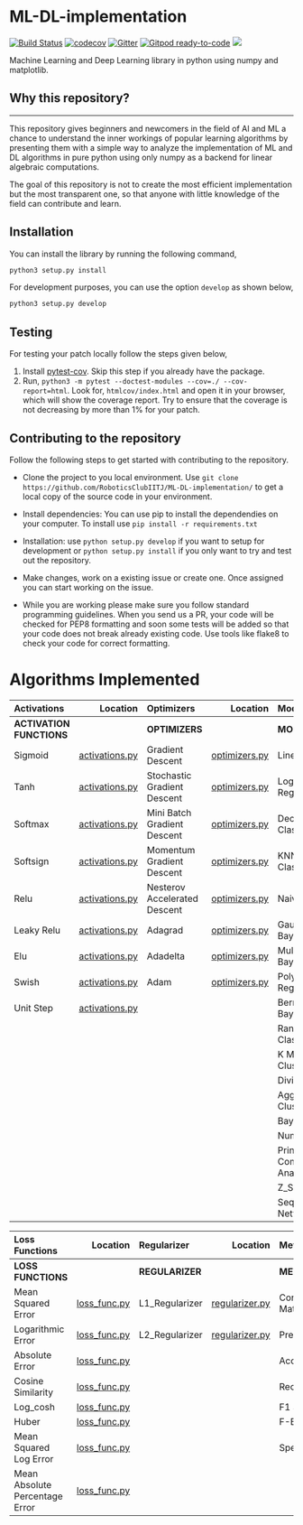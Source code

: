# ML-DL-implementation
[![Build Status](https://github.com/RoboticsClubIITJ/ML-DL-implementation/actions/workflows/python-app.yml/badge.svg)](https://github.com/RoboticsClubIITJ/ML-DL-implementation/actions)
[![codecov](https://codecov.io/gh/RoboticsClubIITJ/ML-DL-implementation/branch/master/graph/badge.svg)](https://codecov.io/gh/RoboticsClubIITJ/ML-DL-implementation)
[![Gitter](https://badges.gitter.im/ML-DL-implementation/community.svg)](https://gitter.im/ML-DL-implementation/community?utm_source=badge&utm_medium=badge&utm_campaign=pr-badge)
[![Gitpod ready-to-code](https://img.shields.io/badge/Gitpod-ready--to--code-blue?logo=gitpod)](https://gitpod.io/#https://github.com/RoboticsClubIITJ/ML-DL-implementation)
<a href="https://devlup-labs.github.io"><img src="https://img.shields.io/badge/Maintained%20under-Winter%20of%20Code%2C%20DevlUp%20Labs-brightgreen"/></a>

Machine Learning and Deep Learning library in python using numpy and matplotlib.

## Why this repository?
-----------------------

This repository gives beginners and newcomers in
the field of AI and ML a chance to understand the
inner workings of popular learning algorithms by presenting them with a simple way to analyze the implementation of ML and DL algorithms in pure python using only numpy as a backend for linear algebraic computations.

The goal of this repository is not to create the most efficient implementation but the most transparent one, so that anyone with little knowledge of the field can contribute and learn.

Installation
------------

You can install the library by running the following command,

```python
python3 setup.py install
```

For development purposes, you can use the option `develop` as shown below,

```python
python3 setup.py develop
```
   
Testing
-------

For testing your patch locally follow the steps given below,

1. Install [pytest-cov](https://pypi.org/project/pytest-cov/). Skip this step if you already have the package.
2. Run, `python3 -m pytest --doctest-modules --cov=./ --cov-report=html`. Look for, `htmlcov/index.html` and open it in your browser, which will show the coverage report. Try to ensure that the coverage is not decreasing by more than 1% for your patch.


## Contributing to the repository

Follow the following steps to get started with contributing to the repository.

- Clone the project to you local environment.
  Use
  `git clone https://github.com/RoboticsClubIITJ/ML-DL-implementation/`
  to get a local copy of the source code in your environment.

- Install dependencies: You can use pip to install the dependendies on your computer.
  To install use
  `pip install -r requirements.txt`

- Installation:
  use `python setup.py develop` if you want to setup for development or `python setup.py install` if you only want to try and test out the repository.

- Make changes, work on a existing issue or create one. Once assigned you can start working on the issue.

- While you are working please make sure you follow standard programming guidelines. When you send us a PR, your code will be checked for PEP8 formatting and soon some tests will be added so that your code does not break already existing code. Use tools like flake8 to check your code for correct formatting.


# Algorithms Implemented

| Activations | Location |  Optimizers | Location | Models | Location | Backend | Location | Utils | Location |
| :------------ | ------------: | :------------ | ------------: | :------------ | ------------: | ------------: | ------------: | ------------: | -----------: |
| **ACTIVATION FUNCTIONS**| |**OPTIMIZERS**| | **MODELS** | | **BACKEND** | | **PRE-PROCESSING METHODS** |
| Sigmoid | [activations.py](https://github.com/RoboticsClubIITJ/ML-DL-implementation/blob/master/MLlib/activations.py#L4) | Gradient Descent | [optimizers.py](https://github.com/RoboticsClubIITJ/ML-DL-implementation/blob/master/MLlib/optimizers.py#L6) | Linear Regression | [models.py](https://github.com/RoboticsClubIITJ/ML-DL-implementation/blob/master/MLlib/models.py#L31) | Autograd | [autograd.py](https://github.com/RoboticsClubIITJ/ML-DL-implementation/blob/master/MLlib/autograd.py) | Bell Curve | [preprocessor_utils.py](https://github.com/RoboticsClubIITJ/ML-DL-implementation/blob/master/MLlib/utils/preprocessor_utils.py#29)  
| Tanh | [activations.py](https://github.com/RoboticsClubIITJ/ML-DL-implementation/blob/master/MLlib/activations.py#L46) | Stochastic Gradient Descent | [optimizers.py](https://github.com/RoboticsClubIITJ/ML-DL-implementation/blob/master/MLlib/optimizers.py#L59) | Logistic Regression| [models.py](https://github.com/RoboticsClubIITJ/ML-DL-implementation/blob/master/MLlib/models.py#L578) | Tensor | [tensor.py](https://github.com/RoboticsClubIITJ/ML-DL-implementation/blob/master/MLlib/tensor.py)| Standard_Scaler | [preprocessor_utils.py](https://github.com/RoboticsClubIITJ/ML-DL-implementation/blob/master/MLlib/utils/preprocessor_utils.py#53)
| Softmax | [activations.py](https://github.com/RoboticsClubIITJ/ML-DL-implementation/blob/master/MLlib/activations.py#L86) | Mini Batch Gradient Descent | [optimizers.py](https://github.com/RoboticsClubIITJ/ML-DL-implementation/blob/master/MLlib/optimizers.py#L126) | Decision Tree Classifier| [models.py](https://github.com/RoboticsClubIITJ/ML-DL-implementation/blob/master/MLlib/models.py#L775)| Functions | [functional.py](https://github.com/RoboticsClubIITJ/ML-DL-implementation/blob/master/MLlib/functional.py) | MaxAbs_Scaler | [preprocessor_utils.py](https://github.com/RoboticsClubIITJ/ML-DL-implementation/blob/master/MLlib/utils/preprocessor_utils.py#53) |
| Softsign | [activations.py](https://github.com/RoboticsClubIITJ/ML-DL-implementation/blob/master/MLlib/activations.py#L134) | Momentum Gradient Descent | [optimizers.py](https://github.com/RoboticsClubIITJ/ML-DL-implementation/blob/master/MLlib/optimizers.py#L204) | KNN Classifier/Regessor| [models.py](https://github.com/RoboticsClubIITJ/ML-DL-implementation/blob/master/MLlib/models.py#L1034) | | | Z_Score_Normalization | [preprocessor_utils.py](https://github.com/RoboticsClubIITJ/ML-DL-implementation/blob/master/MLlib/utils/preprocessor_utils.py#L117) |
| Relu | [activations.py](https://github.com/RoboticsClubIITJ/ML-DL-implementation/blob/master/MLlib/activations.py#L174) | Nesterov Accelerated Descent | [optimizers.py](https://github.com/RoboticsClubIITJ/ML-DL-implementation/blob/master/MLlib/optimizers.py#L297) | Naive Bayes | [models.py](https://github.com/RoboticsClubIITJ/ML-DL-implementation/blob/master/MLlib/models.py#L1119)| | | Mean_Normalization | [preprocessor_utils.py](https://github.com/RoboticsClubIITJ/ML-DL-implementation/blob/master/MLlib/utils/preprocessor_utils.py#L139) |
| Leaky Relu | [activations.py](https://github.com/RoboticsClubIITJ/ML-DL-implementation/blob/master/MLlib/activations.py#L214) | Adagrad | [optimizers.py](https://github.com/RoboticsClubIITJ/ML-DL-implementation/blob/master/MLlib/optimizers.py#L392) | Gaussian Naive Bayes| [models.py](https://github.com/RoboticsClubIITJ/ML-DL-implementation/blob/master/MLlib/models.py#L1179) | | | Min Max Normalization | [preprocessor_utils.py](https://github.com/RoboticsClubIITJ/ML-DL-implementation/blob/master/MLlib/utils/preprocessor_utils.py#L139) |
| Elu | [activations.py](https://github.com/RoboticsClubIITJ/ML-DL-implementation/blob/master/MLlib/activations.py#L261) | Adadelta | [optimizers.py](https://github.com/RoboticsClubIITJ/ML-DL-implementation/blob/master/MLlib/optimizers.py#L467) | Multinomial Naive Bayes | [models.py](https://github.com/RoboticsClubIITJ/ML-DL-implementation/blob/master/MLlib/models.py#L1257) | | | Feature Clipping | [preprocessor_utils.py](https://github.com/RoboticsClubIITJ/ML-DL-implementation/blob/master/MLlib/utils/preprocessor_utils.py#L94) |
| Swish | [activations.py](https://github.com/RoboticsClubIITJ/ML-DL-implementation/blob/master/MLlib/activations.py#L305) | Adam | [optimizers.py](https://github.com/RoboticsClubIITJ/ML-DL-implementation/blob/master/MLlib/optimizers.py#L545) | Polynomial Regression | [models.py](https://github.com/RoboticsClubIITJ/ML-DL-implementation/blob/master/MLlib/models.py#L268) |
| Unit Step | [activations.py](https://github.com/RoboticsClubIITJ/ML-DL-implementation/blob/master/MLlib/activations.py#L285) | | | Bernoulli Naive Bayes | [models.py](https://github.com/RoboticsClubIITJ/ML-DL-implementation/blob/master/MLlib/models.py#L1233) |
| | | | | Random Forest Classifier | [models.py](https://github.com/RoboticsClubIITJ/ML-DL-implementation/blob/master/MLlib/models.py#L931) | 
| | | | | K Means Clustering| [models.py](https://github.com/RoboticsClubIITJ/ML-DL-implementation/blob/master/MLlib/models.py#L1279) |
| | | | | Divisive Clustering | [models.py](https://github.com/RoboticsClubIITJ/ML-DL-implementation/blob/master/MLlib/models.py#L1370) |
| | | | | Agglomerative Clustering | [models.py](https://github.com/RoboticsClubIITJ/ML-DL-implementation/blob/master/MLlib/models.py#L1717) |
| | | | | Bayes Optimization | [models.py](https://github.com/RoboticsClubIITJ/ML-DL-implementation/blob/master/MLlib/models.py#L1443) |
| | | | | Numerical Outliers| [models.py](https://github.com/RoboticsClubIITJ/ML-DL-implementation/blob/master/MLlib/models.py#L1598) |
| | | | | Principle Component Analysis | [models.py](https://github.com/RoboticsClubIITJ/ML-DL-implementation/blob/master/MLlib/models.py#L1489) |
| | | | | Z_Score | [models.py](https://github.com/RoboticsClubIITJ/ML-DL-implementation/blob/master/MLlib/models.py#L1637) |
| | | | | Sequential Neural Network | [models.py](https://github.com/RoboticsClubIITJ/ML-DL-implementation/blob/master/MLlib/models.py#L1680) |

| Loss Functions | Location | Regularizer | Location | Metrics | Location |
| :------------ | ------------: | :------------ | ------------: | :------------ | ------------: |
|**LOSS FUNCTIONS**| |**REGULARIZER**| |**METRICS**| | 
| Mean Squared Error | [loss_func.py](https://github.com/RoboticsClubIITJ/ML-DL-implementation/blob/master/MLlib/loss_func.py#L5) | L1_Regularizer| [regularizer.py](https://github.com/RoboticsClubIITJ/ML-DL-implementation/blob/master/MLlib/regularizer.py#L9) | Confusion Matrix | [metrics.py](https://github.com/RoboticsClubIITJ/ML-DL-implementation/blob/master/MLlib/metrics.py#L25) 
| Logarithmic Error | [loss_func.py](https://github.com/RoboticsClubIITJ/ML-DL-implementation/blob/master/MLlib/loss_func.py#L57) | L2_Regularizer | [regularizer.py](https://github.com/RoboticsClubIITJ/ML-DL-implementation/blob/master/MLlib/regularizer.py#L58) | Precision | [metrics.py](https://github.com/RoboticsClubIITJ/ML-DL-implementation/blob/master/MLlib/metrics.py#L81) 
| Absolute Error | [loss_func.py](https://github.com/RoboticsClubIITJ/ML-DL-implementation/blob/master/MLlib/loss_func.py#L113) | | | Accuracy | [metrics.py](https://github.com/RoboticsClubIITJ/ML-DL-implementation/blob/master/MLlib/metrics.py#L80) 
| Cosine Similarity | [loss_func.py](https://github.com/RoboticsClubIITJ/ML-DL-implementation/blob/master/MLlib/loss_func.py#L173) | | | Recall | [metrics.py](https://github.com/RoboticsClubIITJ/ML-DL-implementation/blob/master/MLlib/metrics.py#L82) 
| Log_cosh | [loss_func.py](https://github.com/RoboticsClubIITJ/ML-DL-implementation/blob/master/MLlib/loss_func.py#L248) | | | F1 Score | [metrics.py](https://github.com/RoboticsClubIITJ/ML-DL-implementation/blob/master/MLlib/metrics.py#L85) 
| Huber | [loss_func.py](https://github.com/RoboticsClubIITJ/ML-DL-implementation/blob/master/MLlib/loss_func.py#L300) | | | F-B Theta | [metrics.py](https://github.com/RoboticsClubIITJ/ML-DL-implementation/blob/master/MLlib/metrics.py#L88) 
| Mean Squared Log Error | [loss_func.py](https://github.com/RoboticsClubIITJ/ML-DL-implementation/blob/master/MLlib/loss_func.py#L367) | | | Specificity | [metrics.py](https://github.com/RoboticsClubIITJ/ML-DL-implementation/blob/master/MLlib/metrics.py#L86) 
| Mean Absolute Percentage Error | [loss_func.py](https://github.com/RoboticsClubIITJ/ML-DL-implementation/blob/master/MLlib/loss_func.py#L399)
